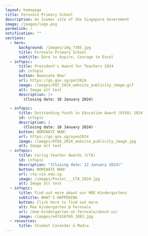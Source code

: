 ```yaml
---
layout: homepage
title: Fernvale Primary School
description: An Isomer site of the Singapore Government
image: /images/logo.png
permalink: /
notification: ""
sections:
  - hero:
      background: /images/img_7385.jpg
      title: Fernvale Primary School
      subtitle: Dare to Aspire, Courage to Excel
  - infopic:
      title: President's Award for Teachers 2024
      id: infopic
      button: Nominate Now!
      url: https://go.gov.sg/pat2024
      image: /images/PAT_2024_website_publicity_image.gif
      alt: Image alt text
      description: |+
        (Closing date: 10 January 2024)

  - infopic:
      title: Outstanding Youth in Education Award (OYEA) 2024
      id: infopic
      description: |
        (Closing date: 10 January 2024)
      button: NOMINATE NOW!
      url: https://go.gov.sg/oyea2024
      image: /images/OYEA_2024_website_publicity_image.jpg
      alt: Image alt text
  - infopic:
      title: Caring Teacher Awards (CTA)
      id: infopic
      description: "(Closing date: 12 January 2024)"
      button: NOMINATE NOW!
      url: cta.nie.edu.sg
      image: /images/Poster___CTA_2024.jpg
      alt: Image alt text
  - infopic:
      title: Find out more about our MOE Kindergartens
      subtitle: WHAT'S HAPPENING
      button: Click here to find out more.
      alt: Moe Kindergarten @ Fernvale
      url: /moe-kindergarten-at-fernvale/about-us/
      image: /images/e47416769_1883.jpg
  - resources:
      title: Student Calendar & Media
---
```

